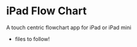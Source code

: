 iPad Flow Chart
=============

A touch centric flowchart app for iPad or iPad mini

- files to follow!


